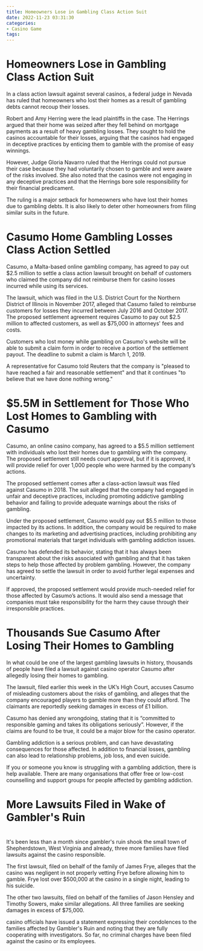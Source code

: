 ```yaml
---
title: Homeowners Lose in Gambling Class Action Suit
date: 2022-11-23 03:31:30
categories:
- Casino Game
tags:
---
```



#  Homeowners Lose in Gambling Class Action Suit

In a class action lawsuit against several casinos, a federal judge in Nevada has ruled that homeowners who lost their homes as a result of gambling debts cannot recoup their losses.

Robert and Amy Herring were the lead plaintiffs in the case. The Herrings argued that their home was seized after they fell behind on mortgage payments as a result of heavy gambling losses. They sought to hold the casinos accountable for their losses, arguing that the casinos had engaged in deceptive practices by enticing them to gamble with the promise of easy winnings.

However, Judge Gloria Navarro ruled that the Herrings could not pursue their case because they had voluntarily chosen to gamble and were aware of the risks involved. She also noted that the casinos were not engaging in any deceptive practices and that the Herrings bore sole responsibility for their financial predicament.

The ruling is a major setback for homeowners who have lost their homes due to gambling debts. It is also likely to deter other homeowners from filing similar suits in the future.

#  Casumo Home Gambling Losses Class Action Settled

Casumo, a Malta-based online gambling company, has agreed to pay out $2.5 million to settle a class action lawsuit brought on behalf of customers who claimed the company did not reimburse them for casino losses incurred while using its services.

The lawsuit, which was filed in the U.S. District Court for the Northern District of Illinois in November 2017, alleged that Casumo failed to reimburse customers for losses they incurred between July 2016 and October 2017. The proposed settlement agreement requires Casumo to pay out $2.5 million to affected customers, as well as $75,000 in attorneys' fees and costs.

Customers who lost money while gambling on Casumo's website will be able to submit a claim form in order to receive a portion of the settlement payout. The deadline to submit a claim is March 1, 2019.

A representative for Casumo told Reuters that the company is "pleased to have reached a fair and reasonable settlement" and that it continues "to believe that we have done nothing wrong."

#  $5.5M in Settlement for Those Who Lost Homes to Gambling with Casumo 

Casumo, an online casino company, has agreed to a $5.5 million settlement with individuals who lost their homes due to gambling with the company. The proposed settlement still needs court approval, but if it is approved, it will provide relief for over 1,000 people who were harmed by the company’s actions.

The proposed settlement comes after a class-action lawsuit was filed against Casumo in 2018. The suit alleged that the company had engaged in unfair and deceptive practices, including promoting addictive gambling behavior and failing to provide adequate warnings about the risks of gambling.

Under the proposed settlement, Casumo would pay out $5.5 million to those impacted by its actions. In addition, the company would be required to make changes to its marketing and advertising practices, including prohibiting any promotional materials that target individuals with gambling addiction issues.

Casumo has defended its behavior, stating that it has always been transparent about the risks associated with gambling and that it has taken steps to help those affected by problem gambling. However, the company has agreed to settle the lawsuit in order to avoid further legal expenses and uncertainty.

If approved, the proposed settlement would provide much-needed relief for those affected by Casumo’s actions. It would also send a message that companies must take responsibility for the harm they cause through their irresponsible practices.

#  Thousands Sue Casumo After Losing Their Homes to Gambling 

In what could be one of the largest gambling lawsuits in history, thousands of people have filed a lawsuit against casino operator Casumo after allegedly losing their homes to gambling. 

The lawsuit, filed earlier this week in the UK’s High Court, accuses Casumo of misleading customers about the risks of gambling, and alleges that the company encouraged players to gamble more than they could afford. The claimants are reportedly seeking damages in excess of £1 billion. 

Casumo has denied any wrongdoing, stating that it is “committed to responsible gaming and takes its obligations seriously”. However, if the claims are found to be true, it could be a major blow for the casino operator. 

Gambling addiction is a serious problem, and can have devastating consequences for those affected. In addition to financial losses, gambling can also lead to relationship problems, job loss, and even suicide. 

If you or someone you know is struggling with a gambling addiction, there is help available. There are many organisations that offer free or low-cost counselling and support groups for people affected by gambling addiction.

#  More Lawsuits Filed in Wake of Gambler's Ruin

#

It's been less than a month since gambler's ruin shook the small town of Shepherdstown, West Virginia and already, three more families have filed lawsuits against the casino responsible.

The first lawsuit, filed on behalf of the family of James Frye, alleges that the casino was negligent in not properly vetting Frye before allowing him to gamble. Frye lost over $500,000 at the casino in a single night, leading to his suicide.

The other two lawsuits, filed on behalf of the families of Jason Hensley and Timothy Sowers, make similar allegations. All three families are seeking damages in excess of $75,000.

 casino officials have issued a statement expressing their condolences to the families affected by Gambler's Ruin and noting that they are fully cooperating with investigators. So far, no criminal charges have been filed against the casino or its employees.